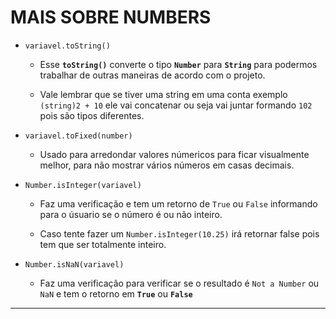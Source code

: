 # MAIS SOBRE NUMBERS

- `variavel.toString()`
  - Esse **`toString()`** converte o tipo **`Number`** para **`String`** para podermos trabalhar de outras maneiras de acordo com o projeto. 
  
  - Vale lembrar que se tiver uma string em uma conta exemplo `(string)2 + 10` ele vai concatenar ou seja vai juntar formando `102` pois são tipos diferentes.

- `variavel.toFixed(number)`
  - Usado para arredondar valores númericos para ficar visualmente melhor, para não mostrar vários números em casas decimais.

- `Number.isInteger(variavel)`
  - Faz uma verificação e tem um retorno de `True` ou `False` informando para o úsuario se o número é ou não inteiro.
  
  - Caso tente fazer um `Number.isInteger(10.25)` irá retornar false pois tem que ser totalmente inteiro. 

- `Number.isNaN(variavel)`
  - Faz uma verificação para verificar se o resultado é `Not a Number` ou `NaN` e tem o retorno em **`True`** ou **`False`**
---
